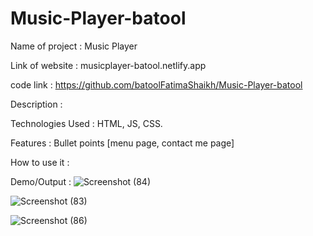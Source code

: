 # Music-Player-batool


Name of project : Music Player 

Link of website : musicplayer-batool.netlify.app

code link : https://github.com/batoolFatimaShaikh/Music-Player-batool

Description : <what is your project about>
  
Technologies Used : HTML, JS, CSS.
  
Features : Bullet points [menu page, contact me page]
  
How to use it : <Double click on index.html>
  
Demo/Output : 
  ![Screenshot (84)](https://user-images.githubusercontent.com/87482863/135897084-63ce056c-bcc2-4d1c-a560-62c3c5ff47d5.png)

  ![Screenshot (83)](https://user-images.githubusercontent.com/87482863/135897119-4168ab77-42ec-4307-aed2-7906e7eb5449.png)

  ![Screenshot (86)](https://user-images.githubusercontent.com/87482863/135897146-3849e6c4-a43d-44d9-ab5d-d40f461ba548.png)
